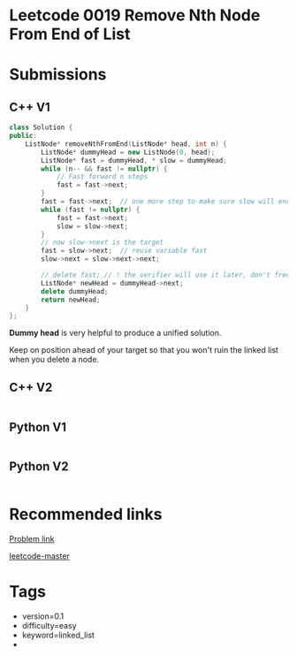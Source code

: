 # Leetcode 0019 Remove Nth Node From End of List

# Submissions

## C++ V1

```C++
class Solution {
public:
    ListNode* removeNthFromEnd(ListNode* head, int n) {
        ListNode* dummyHead = new ListNode(0, head);
        ListNode* fast = dummyHead, * slow = dummyHead;
        while (n-- && fast != nullptr) {
            // Fast forward n steps
            fast = fast->next;
        }
        fast = fast->next;  // one more step to make sure slow will end up in front of the target
        while (fast != nullptr) {
            fast = fast->next;
            slow = slow->next;
        }
        // now slow->next is the target
        fast = slow->next;  // reuse variable fast
        slow->next = slow->next->next;

        // delete fast; // ! the verifier will use it later, don't free it now
        ListNode* newHead = dummyHead->next;
        delete dummyHead;
        return newHead;
    }
};
```

**Dummy head** is very helpful to produce a unified solution.

Keep on position ahead of your target so that you won't ruin the linked list when you delete a node.


## C++ V2

```C++
```



## Python V1

```python
```



## Python V2

```python

```





# Recommended links

[Problem link](https://leetcode.com/problems/remove-nth-node-from-end-of-list/)

[leetcode-master](https://github.com/youngyangyang04/leetcode-master/blob/master/problems/0019.%E5%88%A0%E9%99%A4%E9%93%BE%E8%A1%A8%E7%9A%84%E5%80%92%E6%95%B0%E7%AC%ACN%E4%B8%AA%E8%8A%82%E7%82%B9.md)



# Tags

- version=0.1
- difficulty=easy
- keyword=linked_list
- 